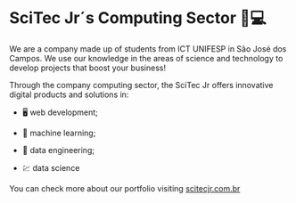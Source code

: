 # SciTec Jr´s Computing Sector 👋:computer:

We are a company made up of students from ICT UNIFESP in São José dos Campos. 
We use our knowledge in the areas of science and technology to develop projects that boost your business!

Through the company computing sector, the SciTec Jr offers innovative digital products and solutions in:

- :desktop_computer: web development;

- :mechanical_arm: machine learning;

- :floppy_disk: data engineering;

- :chart: data science

You can check more about our portfolio visiting <a href="https://scitecjr.com.br" target="_blank">scitecjr.com.br</a>
